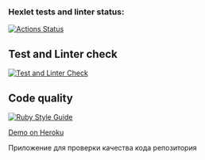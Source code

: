 ### Hexlet tests and linter status:

[![Actions Status](https://github.com/usernaimandrey/rails-project-66/workflows/hexlet-check/badge.svg)](https://github.com/usernaimandrey/rails-project-66/actions)

## Test and Linter check

[![Test and Linter Check](https://github.com/usernaimandrey/rails-project-66/actions/workflows/CI.yml/badge.svg)](https://github.com/usernaimandrey/rails-project-66/actions/workflows/CI.yml)

## Code quality

[![Ruby Style Guide](https://img.shields.io/badge/code_style-rubocop-brightgreen.svg)](https://github.com/rubocop/rubocop)

[Demo on Heroku](https://github-repository-quality-sh.herokuapp.com/)

Приложение для проверки качества кода репозитория